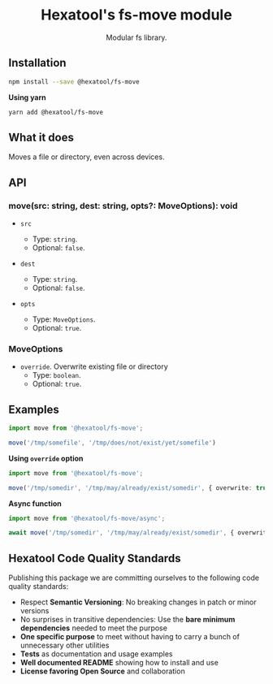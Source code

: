 <h1 align="center">
  Hexatool's fs-move module 
</h1>

<p align="center">
  Modular fs library.
</p>

## Installation

```bash
npm install --save @hexatool/fs-move
```

**Using yarn**

```bash
yarn add @hexatool/fs-move
```

## What it does
Moves a file or directory, even across devices.

## API

### move(src: string, dest: string, opts?: MoveOptions): void

- `src`
   - Type: `string`.
   - Optional: `false`.


- `dest`
   - Type: `string`.
   - Optional: `false`.


- `opts`
   - Type: `MoveOptions`.
   - Optional: `true`.

### MoveOptions

- `override`. Overwrite existing file or directory
   - Type: `boolean`.
   - Optional: `true`.

## Examples

```typescript
import move from '@hexatool/fs-move';

move('/tmp/somefile', '/tmp/does/not/exist/yet/somefile')

```

**Using `override` option**

```typescript
import move from '@hexatool/fs-move';

move('/tmp/somedir', '/tmp/may/already/exist/somedir', { overwrite: true })

```

**Async function**

```typescript
import move from '@hexatool/fs-move/async';

await move('/tmp/somedir', '/tmp/may/already/exist/somedir', { overwrite: true })

```

## Hexatool Code Quality Standards

Publishing this package we are committing ourselves to the following code quality standards:

- Respect **Semantic Versioning**: No breaking changes in patch or minor versions
- No surprises in transitive dependencies: Use the **bare minimum dependencies** needed to meet the purpose
- **One specific purpose** to meet without having to carry a bunch of unnecessary other utilities
- **Tests** as documentation and usage examples
- **Well documented README** showing how to install and use
- **License favoring Open Source** and collaboration
